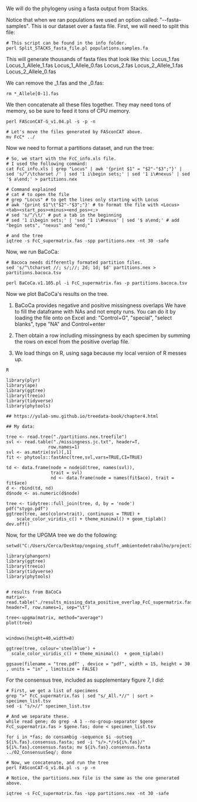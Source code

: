 We will do the phylogeny using a fasta output from Stacks.

Notice that when we ran populations we used an option called: "--fasta-samples". This is our dataset over a fasta file. First, we will need to split this file:

```
# This script can be found in the info folder.
perl Split_STACKS_fasta_file.pl populations.samples.fa
```

This will generate thousands of fasta files that look like this:
Locus_1.fas
Locus_1_Allele_1.fas
Locus_1_Allele_0.fas
Locus_2.fas
Locus_2_Allele_1.fas
Locus_2_Allele_0.fas

We can remove the _1.fas and the _0.fas:
```
rm *_Allele[0-1].fas
```

We then concatenate all these files together. They may need tons of memory, so be sure to feed it tons of CPU memory.

```
perl FASconCAT-G_v1.04.pl -s -p -n

# Let's move the files generated by FASconCAT above.
mv FcC* ../
```

Now we need to format a partitions dataset, and run the tree:

```
# So, we start with the FcC_info.xls file.
# I used the following command:
cat FcC_info.xls | grep "Locus" | awk '{print $1" = "$2"-"$3";"}' | sed 's/^/\tcharset /' | sed '1 i\begin sets;' | sed '1 i\#nexus' | sed '$ a\end;' > partitions.nex

# Command explained
# cat # to open the file
# grep "Locus" # to get the lines only starting with Locus
# awk '{print $1"\t"$2"-"$3";"}' # to format the file with <Locus><tab><start_pos><minus><end_pos><;>
# sed 's/^/\t/' # put a tab in the beginning
# sed '1 i\begin sets;' | 'sed '1 i\#nexus' | sed '$ a\end;' # add "begin sets", "nexus" and "end;"

# and the tree
iqtree -s FcC_supermatrix.fas -spp partitions.nex -nt 30 -safe
```


Now, we run BaCoCa:
```
# Bacoca needs differently formated partition files.
sed 's/^\tcharset //; s/;//; 2d; 1d; $d' partitions.nex > partitions.bacoca.tsv

perl BaCoCa.v1.105.pl -i FcC_supermatrix.fas -p partitions.bacoca.tsv
```


Now we plot BaCoCa's results on the tree.

1. BaCoCa provides negative and positive missingness overlaps
We have to fill the dataframe with NAs and not empty runs. You can do it by loading the file onto on Excel and:
"Control+G", "special", "select blanks", type "NA" and Control+enter

2. Then obtain a row including missingness by each specimen by summing the rows on excel from the positive overlap file.
3. We load things on R, using saga because my local version of R messes up.

```
R

library(plyr)
library(ape)
library(ggtree)
library(treeio)
library(tidyverse)
library(phytools)

## https://yulab-smu.github.io/treedata-book/chapter4.html

## My data:

tree <- read.tree("./partitions.nex.treefile")
svl <- read.table("./missingness.jc.txt", header=T,
                row.names=1)
svl <- as.matrix(svl)[,1]
fit <- phytools::fastAnc(tree,svl,vars=TRUE,CI=TRUE)

td <- data.frame(node = nodeid(tree, names(svl)),
                 trait = svl)
                 nd <- data.frame(node = names(fit$ace), trait = fit$ace)
d <- rbind(td, nd)
d$node <- as.numeric(d$node)

tree <- tidytree::full_join(tree, d, by = 'node')
pdf("stygo.pdf")
ggtree(tree, aes(color=trait), continuous = TRUE) +
    scale_color_viridis_c() + theme_minimal() + geom_tiplab()
dev.off()
```

Now, for the UPGMA tree we do the following:
```
setwd("C:/Users/Cerca/Desktop/ongoing_stuff_ambientedetrabalho/project3/10_phylogenomics/11_UPGMAtree")

library(phangorn)
library(ggtree)
library(treeio)
library(tidyverse)
library(phytools)


# results from BaCoCa
matrix<-read.table("./results_missing_data_positive_overlap_FcC_supermatrix.fas_0.txt", header=T, row.names=1, sep="\t")

tree<-upgma(matrix, method="average")
plot(tree)


windows(height=40,width=8)

ggtree(tree, colour='steelblue') +
  scale_color_viridis_c() + theme_minimal()  + geom_tiplab()

ggsave(filename = "tree.pdf" , device = "pdf", width = 15, height = 30 , units = "in" , limitsize = FALSE)

```

For the consensus tree, included as supplementary figure 7, I did:

```
# First, we get a list of specimens
grep ">" FcC_supermatrix.fas | sed "s/_All.*//" | sort > specimen_list.tsv
sed -i "s/>//" specimen_list.tsv

# And we separate these.
while read gene; do grep -A 1 --no-group-separator $gene FcC_supermatrix.fas > $gene.fas; done < specimen_list.tsv

for i in *fas; do consambig -sequence $i -outseq ${i%.fas}.consensus.fasta; sed -i "s/>.*/>${i%.fas}/" ${i%.fas}.consensus.fasta; mv ${i%.fas}.consensus.fasta ../02_ConsensusSeq/; done

# Now, we concatenate, and run the tree
perl FASconCAT-G_v1.04.pl -s -p -n

# Notice, the partitions.nex file is the same as the one generated above.

iqtree -s FcC_supermatrix.fas -spp partitions.nex -nt 30 -safe
```
